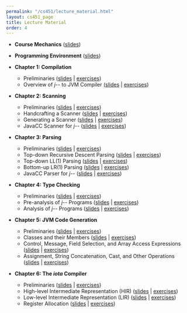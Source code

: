```yaml
---
permalink: "/cs451/lecture_material.html"
layout: cs451_page
title: Lecture Material
order: 4
---
```


- **Course Mechanics** ([slides](https://www.cs.umb.edu/~siyer/teaching/cs451/course_mechanics.pdf))

- **Programming Environment** ([slides](https://www.cs.umb.edu/~siyer/teaching/cs451/programming_environment.pdf))

- **Chapter 1: Compilation** 
  - Preliminaries ([slides](https://www.cs.umb.edu/~siyer/teaching/cs451/compilation1.pdf) \| [exercises](https://www.cs.umb.edu/~siyer/teaching/cs451/compilation1_exercises.pdf))
  - Overview of *j\-\-* to JVM Compiler ([slides](https://www.cs.umb.edu/~siyer/teaching/cs451/compilation2.pdf) \| [exercises](https://www.cs.umb.edu/~siyer/teaching/cs451/compilation2_exercises.pdf))
  
- **Chapter 2: Scanning**
  - Preliminaries ([slides](https://www.cs.umb.edu/~siyer/teaching/cs451/scanning1.pdf) \| [exercises](https://www.cs.umb.edu/~siyer/teaching/cs451/scanning1_exercises.pdf))
  - Handcrafting a Scanner ([slides](https://www.cs.umb.edu/~siyer/teaching/cs451/scanning2.pdf) \| [exercises](https://www.cs.umb.edu/~siyer/teaching/cs451/scanning3_exercises.pdf))
  - Generating a Scanner ([slides](https://www.cs.umb.edu/~siyer/teaching/cs451/scanning3.pdf) \| [exercises](https://www.cs.umb.edu/~siyer/teaching/cs451/scanning3_exercises.pdf))
  - JavaCC Scanner for *j\-\-* ([slides](https://www.cs.umb.edu/~siyer/teaching/cs451/scanning4.pdf) \| [exercises](https://www.cs.umb.edu/~siyer/teaching/cs451/scanning4_exercises.pdf))

- **Chapter 3: Parsing**
  - Preliminaries ([slides](https://www.cs.umb.edu/~siyer/teaching/cs451/parsing1.pdf) \| [exercises](https://www.cs.umb.edu/~siyer/teaching/cs451/parsing1_exercises.pdf))
  - Top-down Recursive Descent Parsing ([slides](https://www.cs.umb.edu/~siyer/teaching/cs451/parsing2.pdf) \| [exercises](https://www.cs.umb.edu/~siyer/teaching/cs451/parsing2_exercises.pdf))
  - Top-down LL(1) Parsing ([slides](https://www.cs.umb.edu/~siyer/teaching/cs451/parsing3.pdf) \| [exercises](https://www.cs.umb.edu/~siyer/teaching/cs451/parsing3_exercises.pdf))
  - Bottom-up LR(1) Parsing ([slides](https://www.cs.umb.edu/~siyer/teaching/cs451/parsing4.pdf) \| [exercises](https://www.cs.umb.edu/~siyer/teaching/cs451/parsing4_exercises.pdf))
  - JavaCC Parser for *j\-\-* ([slides](https://www.cs.umb.edu/~siyer/teaching/cs451/parsing5.pdf) \| [exercises](https://www.cs.umb.edu/~siyer/teaching/cs451/parsing5_exercises.pdf))

- **Chapter 4: Type Checking**
  - Preliminaries ([slides](https://www.cs.umb.edu/~siyer/teaching/cs451/type_checking1.pdf) \| [exercises](https://www.cs.umb.edu/~siyer/teaching/cs451/type_checking1_exercises.pdf))
  - Pre-analysis of *j\-\-* Programs ([slides](https://www.cs.umb.edu/~siyer/teaching/cs451/type_checking2.pdf) \| [exercises](https://www.cs.umb.edu/~siyer/teaching/cs451/type_checking2_exercises.pdf))
  - Analysis of *j\-\-* Programs ([slides](https://www.cs.umb.edu/~siyer/teaching/cs451/type_checking3.pdf) \| [exercises](https://www.cs.umb.edu/~siyer/teaching/cs451/type_checking3_exercises.pdf))

- **Chapter 5: JVM Code Generation**
  - Preliminaries ([slides](https://www.cs.umb.edu/~siyer/teaching/cs451/jvm_codegen1.pdf) \| [exercises](https://www.cs.umb.edu/~siyer/teaching/cs451/jvm_codegen1_exercises.pdf))
  - Classes and their Members ([slides](https://www.cs.umb.edu/~siyer/teaching/cs451/jvm_codegen2.pdf) \| [exercises](https://www.cs.umb.edu/~siyer/teaching/cs451/jvm_codegen2_exercises.pdf))
  - Control, Message, Field Selection, and Array Access Expressions ([slides](https://www.cs.umb.edu/~siyer/teaching/cs451/jvm_codegen3.pdf) \| [exercises](https://www.cs.umb.edu/~siyer/teaching/cs451/jvm_codegen3_exercises.pdf))
  - Assignment, String Concatenation, Cast, and Other Operations ([slides](https://www.cs.umb.edu/~siyer/teaching/cs451/jvm_codegen4.pdf) \| [exercises](https://www.cs.umb.edu/~siyer/teaching/cs451/jvm_codegen4_exercises.pdf))      

- **Chapter 6: The *iota* Compiler**
  - Preliminaries ([slides](https://www.cs.umb.edu/~siyer/teaching/cs451/iota_compiler1.pdf) \| [exercises](https://www.cs.umb.edu/~siyer/teaching/cs451/iota_compiler1_exercises.pdf))
  - High-level Intermediate Representation (HIR) ([slides](https://www.cs.umb.edu/~siyer/teaching/cs451/iota_compiler2.pdf) \| [exercises](https://www.cs.umb.edu/~siyer/teaching/cs451/iota_compiler2_exercises.pdf))
  - Low-level Intermediate Representation (LIR) ([slides](https://www.cs.umb.edu/~siyer/teaching/cs451/iota_compiler3.pdf) \| [exercises](https://www.cs.umb.edu/~siyer/teaching/cs451/iota_compiler3_exercises.pdf))
  - Register Allocation ([slides](https://www.cs.umb.edu/~siyer/teaching/cs451/iota_compiler4.pdf) \| [exercises](https://www.cs.umb.edu/~siyer/teaching/cs451/iota_compiler4_exercises.pdf))
